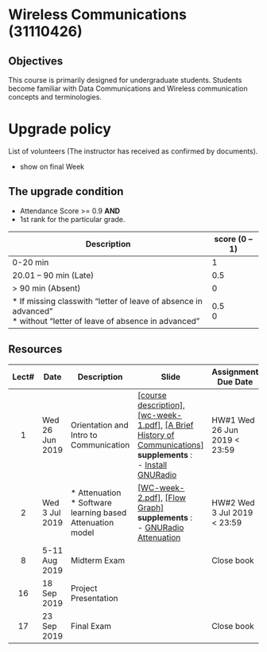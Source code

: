 #  Wireless Communications (31110426)

## Objectives
This course is primarily designed for undergraduate students. Students become familiar with Data Communications and Wireless communication concepts and terminologies.

# Upgrade policy

List of volunteers (The instructor has received as confirmed by documents).

* show on final Week

## The upgrade condition
* Attendance Score >= 0.9  **AND** 
* 1st rank for the particular grade.

| Description                                                                                                    | score (0 – 1) |
|----------------------------------------------------------------------------------------------------------------|---------------|
| 0-20 min                                                                                                       | 1             |
| 20.01 – 90 min (Late)                                                                                          | 0.5           |
| > 90 min (Absent)                                                                                              | 0             |
| * If missing classwith “letter of leave of absence in advanced” <br> * without “letter of leave of absence in advanced” | 0.5 <br>0         |


## Resources

| Lect# | Date | Description  |Slide| Assignment Due Date |
|:-----:|------|-------------|----|---------------------|
|  1 |Wed 26 Jun 2019| Orientation and Intro to Communication| [[course description]](https://drive.google.com/file/d/15ug8wGvrGAaVbS4nnDsMSc57UY59Nitx/view?usp=sharing), [[wc-week-1.pdf]](), [[A Brief History of Communications]](https://www.mebmarket.com/index.php?action=BookDetails&book_id=20) <br> **supplements** :<br> - [Install GNURadio]() | HW\#1 Wed 26 Jun 2019 < 23:59|
|  2 |Wed 3 Jul 2019| * Attenuation <br> * Software learning based Attenuation model | [[WC-week-2.pdf]](), [[Flow Graph]](https://www.mebmarket.com/index.php?action=BookDetails&book_id=20) <br> **supplements** :<br> - [ GNURadio Attenuation]() | HW\#2 Wed 3 Jul 2019 < 23:59|
| 8 | 5-11 Aug 2019 | Midterm Exam || Close book |
| 16 | 18 Sep 2019 | Project Presentation || |
| 17 | 23 Sep 2019 | Final Exam  || Close book |

